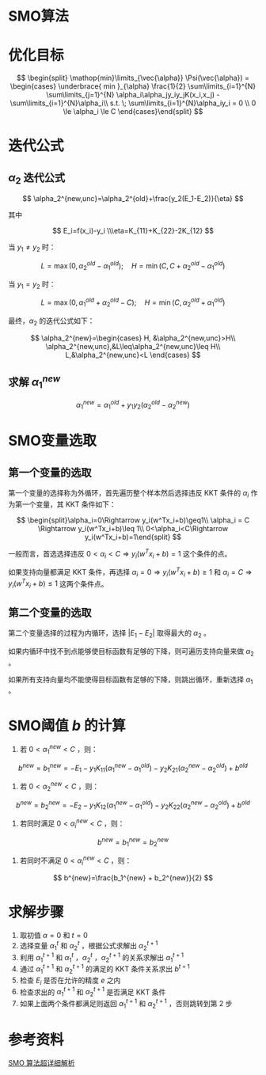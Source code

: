 # SMO算法

# 优化目标

$$
\begin{split}    \mathop{min}\limits_{\vec{\alpha}} \Psi(\vec{\alpha}) = \begin{cases}        \underbrace{ min }_{\alpha}  \frac{1}{2} \sum\limits_{i=1}^{N} \sum\limits_{j=1}^{N} \alpha_i\alpha_jy_iy_jK(x_i,x_j) - \sum\limits_{i=1}^{N}\alpha_i\\        s.t. \; \sum\limits_{i=1}^{N}\alpha_iy_i = 0 \\        0 \le \alpha_i \le C    \end{cases}\end{split}
$$

# 迭代公式

## $\alpha_2$ 迭代公式

$$
\alpha_2^{new,unc}=\alpha_2^{old}+\frac{y_2(E_1-E_2)}{\eta}
$$

其中

$$
E_i=f(x_i)-y_i \\\eta=K_{11}+K_{22}-2K_{12}
$$

当 $y_1\neq y_2$ 时：

$$
L=\mathop{max}(0,\alpha_2^{old}-\alpha_1^{old}); \quad H=\mathop{min}(C,C+\alpha_2^{old}-\alpha_1^{old})
$$

当 $y_1=y_2$ 时：

$$
L=\mathop{max}(0,\alpha_1^{old}+\alpha_2^{old}-C);\quad H=\mathop{min}(C,\alpha_2^{old}+\alpha_1^{old})
$$

最终，$\alpha_2$ 的迭代公式如下：

$$
\alpha_2^{new}=\begin{cases}
H, &\alpha_2^{new,unc}>H\\
\alpha_2^{new,unc},&L\leq\alpha_2^{new,unc}\leq H\\
L,&\alpha_2^{new,unc}<L
 \end{cases}
$$

## 求解 $\alpha_1^{new}$

$$
\alpha_1^{new}=\alpha_1^{old}+y_1y_2(\alpha_2^{old}-\alpha_2^{new})
$$

# SMO变量选取

## 第一个变量的选取

第一个变量的选择称为外循环，首先遍历整个样本然后选择违反 KKT 条件的 $\alpha_i$ 作为第一个变量，其 KKT 条件如下：

$$
\begin{split}\alpha_i=0\Rightarrow y_i(w^Tx_i+b)\geq1\\
\alpha_i = C \Rightarrow y_i(w^Tx_i+b)\leq 1\\
0<\alpha_i<C\Rightarrow y_i(w^Tx_i+b)=1\end{split}
$$

一般而言，首选选择违反 $0<\alpha_i<C\Rightarrow y_i(w^Tx_i+b)=1$ 这个条件的点。

如果支持向量都满足 KKT 条件，再选择 $\alpha_i=0\Rightarrow y_i(w^Tx_i+b)\geq1$ 和 $\alpha_i = C \Rightarrow y_i(w^Tx_i+b)\leq 1$ 这两个条件点。

## 第二个变量的选取

第二个变量选择的过程为内循环，选择 $|E_1-E_2|$ 取得最大的 $\alpha_2$ 。

如果内循环中找不到点能够使目标函数有足够的下降，则可遍历支持向量来做 $\alpha_2$ 。

如果所有支持向量均不能使得目标函数有足够的下降，则跳出循环，重新选择 $\alpha_1$ 。

# SMO阈值 $b$ 的计算

1. 若 $0<\alpha_1^{new} < C$ ，则：

$$
b^{new}=b_1^{new}=-E_1-y_1K_{11}(\alpha_1^{new}-\alpha_1^{old})-y_2K_{21}(\alpha_2^{new}-\alpha_2^{old})+b^{old}
$$

1. 若 $0<\alpha_2^{new} < C$ ，则：

$$
b^{new}=b_2^{new}=-E_2-y_1K_{12}(\alpha_1^{new}-\alpha_1^{old})-y_2K_{22}(\alpha_2^{new}-\alpha_2^{old})+b^{old}
$$

1. 若同时满足 $0<\alpha_i^{new} < C$ ，则：

$$
b^{new}=b_1^{new}=b_2^{new}
$$

1. 若同时不满足 $0<\alpha_i^{new} < C$ ，则：

$$
b^{new}=\frac{b_1^{new} + b_2^{new}}{2}
$$

# 求解步骤

1. 取初值 $\alpha = 0$ 和 $t=0$
2. 选择变量 $\alpha_1^t$ 和 $\alpha_2^t$ ，根据公式求解出 $\alpha_2^{t+1}$
3. 利用 $\alpha_1^{t+1}$ 和 $\alpha_1^t$ ，$\alpha_2^t$ ，$\alpha_2^{t+1}$ 的关系求解出 $\alpha_1^{t+1}$ 
4. 通过 $\alpha_1^{t+1}$ 和 $\alpha_2^{t+1}$ 的满足的 KKT 条件关系求出 $b^{t+1}$ 
5. 检查 $E_i$ 是否在允许的精度 $e$ 之内
6. 检查求出的 $\alpha_1^{t+1}$ 和 $\alpha_2^{t+1}$ 是否满足 KKT 条件
7. 如果上面两个条件都满足则返回 $\alpha_1^{t+1}$ 和 $\alpha_2^{t+1}$ ，否则跳转到第 2 步

# 参考资料

[SMO 算法超详细解析](http://blog.sudoyc.com/2019/04/10/ml-svm-smo/)



